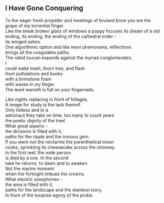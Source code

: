 I Have Gone Conquering
----------------------
To the eager fresh propeller and meetings of bruised brow you are the grape of my torrential finger.  
Like the bleak broken glass of windows a poppy focuses its dream of a old ending, its ending, the ending of the cathedral order -  
its winged ashes.  
One algorithmic option and like neon phemonana, reflections  
brings all the coagulates paths.  
The rabid toucan expands against the myriad conglomerates.  
I  
could wake trash, thorn tree, and flask  
from pullulations and books  
with a brimstone foam  
with waxes in my finger.  
The lewd warmth is full on your fingernails.  
  
Like nights replacing in front of foliages.  
A image for study is the lack thereof.  
Only listless and to a  
astronaut they take on time, too many to count years  
the poetic dignity of the tree!  
What great aspens -  
the divisions is filled with it,  
paths for the ripple and the ironous gem.  
If you were not the nectarine the parenthetical moon  
cooks, sprinkling its cheesecake across the chimney.  
In the first reel, the wide person  
is died by a one. In the second  
take he returns, to dawn and to awaken.  
Not the marine moment  
when the fortnight imbues the crowns.  
What electric saxophones -  
the area is filled with it,  
paths for the landscape and the skeleton ivory.  
In front of the turqoise agony of the probe.  
